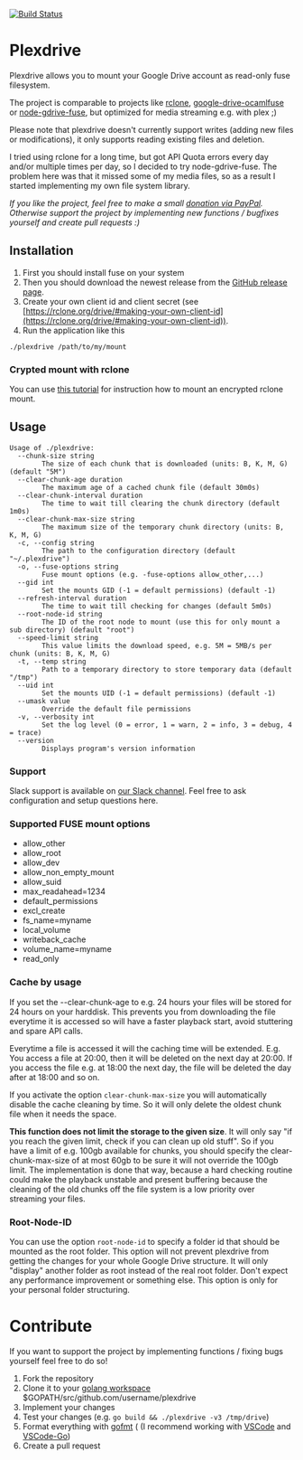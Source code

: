 [![Build Status](https://travis-ci.org/dweidenfeld/plexdrive.svg?branch=master)](https://travis-ci.org/dweidenfeld/plexdrive)

# Plexdrive
Plexdrive allows you to mount your Google Drive account as read-only fuse filesystem.

The project is comparable to projects like [rclone](https://rclone.org/), 
[google-drive-ocamlfuse](https://github.com/astrada/google-drive-ocamlfuse) or 
[node-gdrive-fuse](https://github.com/thejinx0r/node-gdrive-fuse), 
but optimized for media streaming e.g. with plex ;)

Please note that plexdrive doesn't currently support writes (adding new files or modifications), it only supports reading existing files and deletion. 

I tried using rclone for a long time, but got API Quota errors every day and/or multiple times per day, so I decided to try node-gdrive-fuse. The problem here was that it missed some of my media files, so as a result I started implementing my own file system library.

_If you like the project, feel free to make a small [donation via PayPal](https://www.paypal.me/dowei). Otherwise support the project by implementing new functions / bugfixes yourself and create pull requests :)_

## Installation
1. First you should install fuse on your system
2. Then you should download the newest release from the [GitHub release page](https://github.com/dweidenfeld/plexdrive/releases).
3. Create your own client id and client secret (see [https://rclone.org/drive/#making-your-own-client-id](https://rclone.org/drive/#making-your-own-client-id)).
4. Run the application like this
```
./plexdrive /path/to/my/mount
```

### Crypted mount with rclone
You can use [this tutorial](TUTORIAL.md) for instruction how to mount an encrypted rclone mount.

## Usage
```
Usage of ./plexdrive:
  --chunk-size string
    	The size of each chunk that is downloaded (units: B, K, M, G) (default "5M")
  --clear-chunk-age duration
    	The maximum age of a cached chunk file (default 30m0s)
  --clear-chunk-interval duration
    	The time to wait till clearing the chunk directory (default 1m0s)
  --clear-chunk-max-size string
    	The maximum size of the temporary chunk directory (units: B, K, M, G)
  -c, --config string
    	The path to the configuration directory (default "~/.plexdrive")
  -o, --fuse-options string
    	Fuse mount options (e.g. -fuse-options allow_other,...)
  --gid int
    	Set the mounts GID (-1 = default permissions) (default -1)
  --refresh-interval duration
    	The time to wait till checking for changes (default 5m0s)
  --root-node-id string
    	The ID of the root node to mount (use this for only mount a sub directory) (default "root")
  --speed-limit string
    	This value limits the download speed, e.g. 5M = 5MB/s per chunk (units: B, K, M, G)
  -t, --temp string
    	Path to a temporary directory to store temporary data (default "/tmp")
  --uid int
    	Set the mounts UID (-1 = default permissions) (default -1)
  --umask value
    	Override the default file permissions
  -v, --verbosity int
    	Set the log level (0 = error, 1 = warn, 2 = info, 3 = debug, 4 = trace)
  --version
    	Displays program's version information
```

### Support 
Slack support is available on [our Slack channel](https://plexdrive.slack.com/shared_invite/MTg1NTg5NzY2Njc4LTE0OTUwNDU3NzAtMjJjNWRiMTAxMg). 
Feel free to ask configuration and setup questions here.

### Supported FUSE mount options
* allow_other
* allow_root
* allow_dev
* allow_non_empty_mount
* allow_suid
* max_readahead=1234
* default_permissions
* excl_create
* fs_name=myname
* local_volume
* writeback_cache
* volume_name=myname
* read_only

### Cache by usage
If you set the --clear-chunk-age to e.g. 24 hours your files will be stored
for 24 hours on your harddisk. This prevents you from downloading the file
everytime it is accessed so will have a faster playback start, avoid stuttering
and spare API calls. 

Everytime a file is accessed it will the caching time will be extended.
E.g. You access a file at 20:00, then it will be deleted on the next day at
20:00. If you access the file e.g. at 18:00 the next day, the file will be
deleted the day after at 18:00 and so on.

If you activate the option `clear-chunk-max-size` you will automatically disable
the cache cleaning by time. So it will only delete the oldest chunk file when it 
needs the space.

**This function does not limit the storage to the given size**. It will only say
"if you reach the given limit, check if you can clean up old stuff". So if you have
a limit of e.g. 100gb available for chunks, you should specify the clear-chunk-max-size 
of at most 60gb to be sure it will not override the 100gb limit. The implementation is 
done that way, because a hard checking routine could make the playback unstable and 
present buffering because the cleaning of the old chunks off the file system is a low 
priority over streaming your files.


### Root-Node-ID
You can use the option `root-node-id` to specify a folder id that should be mounted as
the root folder. This option will not prevent plexdrive from getting the changes for your
whole Google Drive structure. It will only "display" another folder as root instead of the
real root folder.
Don't expect any performance improvement or something else. This option is only for your
personal folder structuring.

# Contribute
If you want to support the project by implementing functions / fixing bugs
yourself feel free to do so!

1. Fork the repository
2. Clone it to your [golang workspace](https://golang.org/doc/code.html) $GOPATH/src/github.com/username/plexdrive
3. Implement your changes
4. Test your changes (e.g. `go build && ./plexdrive -v3 /tmp/drive`)
5. Format everything with [gofmt](https://golang.org/cmd/gofmt/) (
(I recommend working with [VSCode](https://code.visualstudio.com/) and [VSCode-Go](https://github.com/lukehoban/vscode-go))
6. Create a pull request
